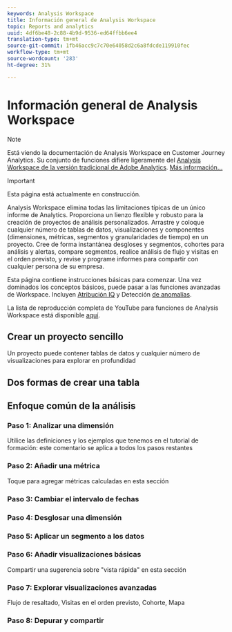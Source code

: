 ```yaml
---
keywords: Analysis Workspace
title: Información general de Analysis Workspace
topic: Reports and analytics
uuid: 4df6be48-2c88-4b9d-9536-ed64ffbb6ee4
translation-type: tm+mt
source-git-commit: 1fb46acc9c7c70e64058d2c6a8fdcde119910fec
workflow-type: tm+mt
source-wordcount: '283'
ht-degree: 31%

---
```



# Información general de Analysis Workspace

>[!NOTE]
>
>Está viendo la documentación de Analysis Workspace en Customer Journey Analytics. Su conjunto de funciones difiere ligeramente del [Analysis Workspace de la versión tradicional de Adobe Analytics](https://docs.adobe.com/content/help/es-ES/analytics/analyze/analysis-workspace/home.html). [Más información...](/help/getting-started/cja-aa.md)

>[!IMPORTANT]
>
>Esta página está actualmente en construcción.

Analysis Workspace elimina todas las limitaciones típicas de un único informe de Analytics. Proporciona un lienzo flexible y robusto para la creación de proyectos de análisis personalizados. Arrastre y coloque cualquier número de tablas de datos, visualizaciones y componentes (dimensiones, métricas, segmentos y granularidades de tiempo) en un proyecto. Cree de forma instantánea desgloses y segmentos, cohortes para análisis y alertas, compare segmentos, realice análisis de flujo y visitas en el orden previsto, y revise y programe informes para compartir con cualquier persona de su empresa.

Esta página contiene instrucciones básicas para comenzar. Una vez dominados los conceptos básicos, puede pasar a las funciones avanzadas de Workspace. Incluyen [Atribución IQ](/help/analysis-workspace/attribution/overview.md) y Detección [de anomalías](/help/analysis-workspace/virtual-analyst/c-anomaly-detection/anomaly-detection.md).

La lista de reproducción completa de YouTube para funciones de Analysis Workspace está disponible [aquí](https://www.youtube.com/channel/UC8I6bqCk7gO6YdoMz6W5fvw/playlists?view=50&amp;sort=dd&amp;shelf_id=7).

## Crear un proyecto sencillo

Un proyecto puede contener tablas de datos y cualquier número de visualizaciones para explorar en profundidad


## Dos formas de crear una tabla

## Enfoque común de la análisis

### Paso 1: Analizar una dimensión

Utilice las definiciones y los ejemplos que tenemos en el tutorial de formación: este comentario se aplica a todos los pasos restantes

### Paso 2: Añadir una métrica

Toque para agregar métricas calculadas en esta sección

### Paso 3: Cambiar el intervalo de fechas

### Paso 4: Desglosar una dimensión

### Paso 5: Aplicar un segmento a los datos

### Paso 6: Añadir visualizaciones básicas

Compartir una sugerencia sobre &quot;vista rápida&quot; en esta sección

### Paso 7: Explorar visualizaciones avanzadas

Flujo de resaltado, Visitas en el orden previsto, Cohorte, Mapa

### Paso 8: Depurar y compartir

